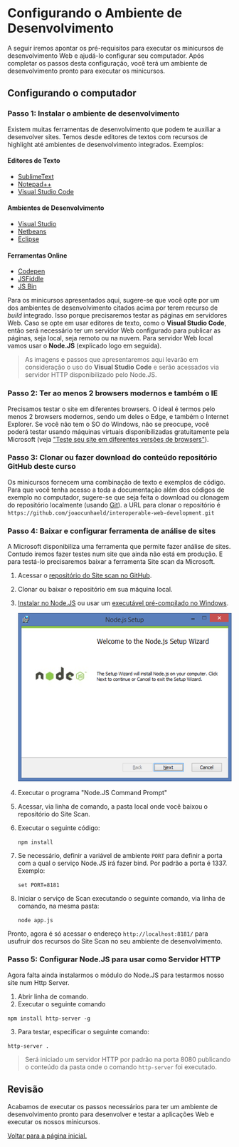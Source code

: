 Configurando o Ambiente de Desenvolvimento
========================================
A seguir iremos apontar os pré-requisitos para executar os minicursos de desenvolvimento Web e ajudá-lo configurar seu computador. Após completar os passos desta configuração, você terá um ambiente de desenvolvimento pronto para executar os minicursos.

Configurando o computador
-----------------------

### Passo 1: Instalar o ambiente de desenvolvimento
Existem muitas ferramentas de desenvolvimento que podem te auxiliar a desenvolver sites. Temos desde editores de textos com recursos de highlight até ambientes de desenvolvimento integrados. Exemplos:

#### Editores de Texto ####
- [SublimeText](http://www.sublimetext.com/download)
- [Notepad++](https://notepad-plus-plus.org/download/v6.8.3.html)
- [Visual Studio Code](https://code.visualstudio.com/)

#### Ambientes de Desenvolvimento ####
- [Visual Studio](https://www.visualstudio.com/)
- [Netbeans](https://netbeans.org/downloads/)
- [Eclipse](https://eclipse.org/downloads/)
   
#### Ferramentas Online ####
- [Codepen](http://codepen.io/)
- [JSFiddle](https://jsfiddle.net/)
- [JS Bin](http://jsbin.com/)

Para os minicursos apresentados aqui, sugere-se que você opte por um dos ambientes de desenvolvimento citados acima por terem recurso de *build* integrado. Isso porque precisaremos testar as páginas em servidores Web. Caso se opte em usar editores de texto, como o **Visual Studio Code**, então será necessário ter um servidor Web configurado para publicar as páginas, seja local, seja remoto ou na nuvem. Para servidor Web local vamos usar o **Node.JS** (explicado logo em seguida). 

> As imagens e passos que apresentaremos aqui levarão em consideração o uso do **Visual Studio Code** e serão acessados via servidor HTTP disponibilizado pelo Node.JS.   

### Passo 2: Ter ao menos 2 browsers modernos e também o IE 

Precisamos testar o site em diferentes browsers. O ideal é termos pelo menos 2 browsers modernos, sendo um deles o Edge, e também o Internet Explorer. Se você não tem o SO do Windows, não se preocupe, você poderá testar usando máquinas virtuais disponibilizadas gratuitamente pela Microsoft (veja ["Teste seu site em diferentes versões de browsers"](http://talkitbr.com/2015/09/01/teste-seu-site-em-diferentes-versoes-de-browsers/)).   
 
### Passo 3: Clonar ou fazer download do conteúdo repositório GitHub deste curso

Os minicursos fornecem uma combinação de texto e exemplos de código. Para que você tenha acesso a toda a documentação além dos códigos de exemplo no computador, sugere-se que seja feita o download ou clonagem do repositório localmente (usando [Git](http://git-scm.com/)). a URL para clonar o repositório é `https://github.com/joaocunhaeld/interoperable-web-development.git`

### Passo 4: Baixar e configurar ferramenta de análise de sites

A Microsoft disponibiliza uma ferramenta que permite fazer análise de sites.
Contudo iremos fazer testes num site que ainda não está em produção. E para testá-lo precisaremos baixar a ferramenta Site scan da Microsoft.

1. Acessar o [repositório do Site scan no GitHub](https://github.com/MicrosoftEdge/static-code-scan).
2. Clonar ou baixar o repositório em sua máquina local.
3. [Instalar no Node.JS](https://github.com/joyent/node/wiki/Installation) ou usar um [executável pré-compilado no Windows](https://github.com/joyent/node/wiki/Installation#installing-on-windows).

	![Instalando NodeJS](./images/fig1_nodejs_install.png)

4. Executar o programa "Node.JS Command Prompt"
5. Acessar, via linha de comando, a pasta local onde você baixou o repositório do Site Scan.
6. Executar o seguinte código:

	`npm install`

7. Se necessário, definir a variável de ambiente `PORT` para definir a porta com a qual o serviço Node.JS irá fazer bind. Por padrão a porta é 1337. Exemplo:

	`set PORT=8181`
 
8. Iniciar o serviço de Scan executando o seguinte comando, via linha de comando, na mesma pasta:

	`node app.js`

Pronto, agora é só acessar o endereço `http://localhost:8181/` para usufruir dos recursos do Site Scan no seu ambiente de desenvolvimento. 

### Passo 5: Configurar Node.JS para usar como Servidor HTTP

Agora falta ainda instalarmos o módulo do Node.JS para testarmos nosso site num Http Server.

1. Abrir linha de comando.
2. Executar o seguinte comando

`npm install http-server -g`

3. Para testar, especificar o seguinte comando:

`http-server .`

> Será iniciado um servidor HTTP por padrão na porta 8080 publicando o conteúdo da pasta onde o comando `http-server` foi executado. 

Revisão
-------

Acabamos de executar os passos necessários para ter um ambiente de desenvolvimento pronto para desenvolver e testar a aplicações Web e executar os nossos minicursos.

[Voltar para a página inicial.](http://joaocunhaeld.github.io/interoperable-web-development)